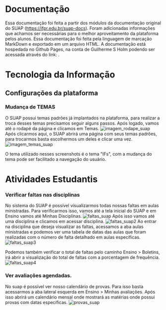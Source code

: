 ﻿# Documentação
Essa documentação foi feita a partir dos módulos da documentação original do SUAP (https://ifpr.edu.br/suap-docs). Foram adicionadas informações que achamos ser necessárias para o melhor aproveitamento da plataforma pelos alunos. Essa documentação foi feita pela linguagem de marcação MarkDown e exportado em um arquivo HTML. A documentação está hospedada no Github Pages, na conta de Guilherme S Holm podendo ser acessada através do link: .

# Tecnologia da Informação
## Configurações da plataforma
### Mudança de TEMAS
O SUAP possui temas padrões já implantados na plataforma, para realizar a troca desses temas precisamos seguir alguns passos. Após logado, vamos até o rodapé da página e clicamos em Temas.
![imagem_rodape_suap](https://i.imgur.com/XbxMvQy.png)
Após clicarmos aqui, o SUAP abrirá uma página com seus temas padrões, para trocarmos basta escolhermos um deles e clicar uma vez.
![imagem_temas_suap](https://i.imgur.com/5Zo0gHi.png)

O tema utilizado nesses screenshots é o tema "IFs", com a mudança do tema pode ser facilitado a navegação do usuário. 
# Atividades Estudantis
### Verificar faltas nas disciplinas
No sistema do SUAP é possível visualizarmos todas nossas faltas em aulas ministradas. Para verificarmos isso, vamos até a tela inicial do SUAP e em Ensino vamos até Minhas Disciplinas.
![faltas_suap](https://i.imgur.com/BxW3wdm.png)
Após isso vamos até uma disciplina e clicamos em acessar disciplina.
![faltas_suap2](https://i.imgur.com/SQXOYUa.png)
Ao entrar na disciplina que deseja visualizar as faltas, acessamos a aba aulas ministradas e podemos ver uma tabela de datas das aulas que foram realizadas com o número de falta detalhado em aulas específicas.
![faltas_suap3](https://i.imgur.com/tXaGdno.png)

Podemos também verificar o total de faltas pelo caminho Ensino > Boletins, irá abrir a visualização do total de faltas com a porcentagem de frequência.
![faltas_suap4](https://i.imgur.com/YLMoEQ9.png)

### Ver avaliações agendadas.
No suap é possível ver nosso calendário de provas. Para isso basta acessarmos a aba lateral esquerda em Ensino > Minhas avaliações. Após isso abrirá um calendário mensal onde mostrará as matérias onde possui provas com datas especificas.
![provas_suap](https://i.imgur.com/GDs1ol3.png)

